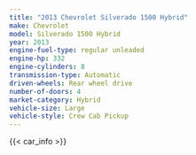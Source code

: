 ```yaml
---
title: "2013 Chevrolet Silverado 1500 Hybrid"
make: Chevrolet
model: Silverado 1500 Hybrid
year: 2013
engine-fuel-type: regular unleaded
engine-hp: 332
engine-cylinders: 8
transmission-type: Automatic
driven-wheels: Rear wheel drive
number-of-doors: 4
market-category: Hybrid
vehicle-size: Large
vehicle-style: Crew Cab Pickup
---
```


{{< car_info >}}
